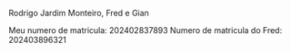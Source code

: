 Rodrigo Jardim Monteiro, Fred e Gian

Meu numero de matricula: 202402837893
Numero de matricula do Fred: 202403896321
